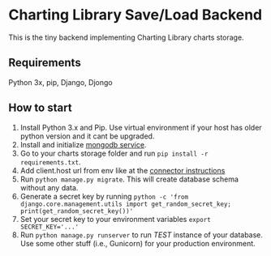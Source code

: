 Charting Library Save/Load Backend
================

This is the tiny backend implementing Charting Library charts storage.

## Requirements
Python 3x, pip, Django, Djongo

## How to start

1. Install Python 3.x and Pip. Use virtual environment if your host has older python version and it cant be upgraded.
2. Install and initialize [mongodb service](https://www.mongodb.com/docs/manual/installation/).
3. Go to your charts storage folder and run `pip install -r requirements.txt`.
4. Add client.host url from env like at the [connector instructions](https://github.com/doableware/djongo)
5. Run `python manage.py migrate`. This will create database schema without any data.
6. Generate a secret key by running `python -c 'from django.core.management.utils import get_random_secret_key; print(get_random_secret_key())'`
7. Set your secret key to your environment variables `export SECRET_KEY='...'`
8. Run `python manage.py runserver` to run *TEST* instance of your database. Use some other stuff (i.e., Gunicorn) for your production environment.
